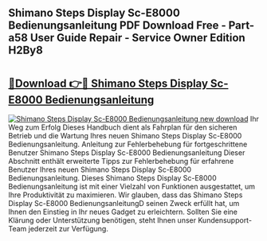 ## Shimano Steps Display Sc-E8000 Bedienungsanleitung PDF Download Free - Part-a58 User Guide Repair - Service Owner Edition H2By8

# <h2><a href="http://df2ssfe.blite.top/?on=Shimano+Steps+Display+Sc-E8000+Bedienungsanleitung">🔗Download 👉🔴 Shimano Steps Display Sc-E8000 Bedienungsanleitung</a></h2>

[![Shimano Steps Display Sc-E8000 Bedienungsanleitung new download](https://i.imgur.com/lujVjoI.png)](http://df2ssfe.blite.top/?on=Shimano+Steps+Display+Sc-E8000+Bedienungsanleitung)
Ihr Weg zum Erfolg Dieses Handbuch dient als Fahrplan für den sicheren Betrieb und die Wartung Ihres neuen Shimano Steps Display Sc-E8000 Bedienungsanleitung. Anleitung zur Fehlerbehebung für fortgeschrittene Benutzer Shimano Steps Display Sc-E8000 Bedienungsanleitung Dieser Abschnitt enthält erweiterte Tipps zur Fehlerbehebung für erfahrene Benutzer Ihres neuen Shimano Steps Display Sc-E8000 Bedienungsanleitung. Dieses Shimano Steps Display Sc-E8000 Bedienungsanleitung ist mit einer Vielzahl von Funktionen ausgestattet, um Ihre Produktivität zu maximieren. Wir glauben, dass das Shimano Steps Display Sc-E8000 BedienungsanleitungD seinen Zweck erfüllt hat, um Ihnen den Einstieg in Ihr neues Gadget zu erleichtern. Sollten Sie eine Klärung oder Unterstützung benötigen, steht Ihnen unser Kundensupport-Team jederzeit zur Verfügung.

